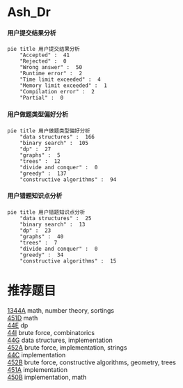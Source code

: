 # Ash_Dr

<!-- tabs:start -->



#### **用户提交结果分析**

```mermaid
pie title 用户提交结果分析
    "Accepted" :  41
    "Rejected" :  0
    "Wrong answer" :  50
    "Runtime error" :  2
    "Time limit exceeded" :  4
    "Memory limit exceeded" :  1
    "Compilation error" :  2
    "Partial" :  0
```

#### **用户做题类型偏好分析**

```mermaid
pie title 用户做题类型偏好分析
    "data structures" :  166
    "binary search" :  105
    "dp" :  27
    "graphs" :  5
    "trees" :  12
    "divide and conquer" :  0
    "greedy" :  137
    "constructive algorithms" :  94
```
#### **用户错题知识点分析**

```mermaid
pie title 用户错题知识点分析
    "data structures" :  25
    "binary search" :  13
    "dp" :  23
    "graphs" :  40
    "trees" :  7
    "divide and conquer" :  0
    "greedy" :  34
    "constructive algorithms" :  15
```



<!-- tabs:end -->
# 推荐题目
[1344A](https://codeforces.com/contest/1344/problem/A)		math,
                        number theory,
                        sortings		  
[451D](https://codeforces.com/contest/451/problem/D)		math		  
[44E](https://codeforces.com/contest/44/problem/E)		dp		  
[44I](https://codeforces.com/contest/44/problem/I)		brute force,
                        combinatorics		  
[44G](https://codeforces.com/contest/44/problem/G)		data structures,
                        implementation		  
[452A](https://codeforces.com/contest/452/problem/A)		brute force,
                        implementation,
                        strings		  
[44C](https://codeforces.com/contest/44/problem/C)		implementation		  
[452B](https://codeforces.com/contest/452/problem/B)		brute force,
                        constructive algorithms,
                        geometry,
                        trees		  
[451A](https://codeforces.com/contest/451/problem/A)		implementation		  
[450B](https://codeforces.com/contest/450/problem/B)		implementation,
                        math		  
